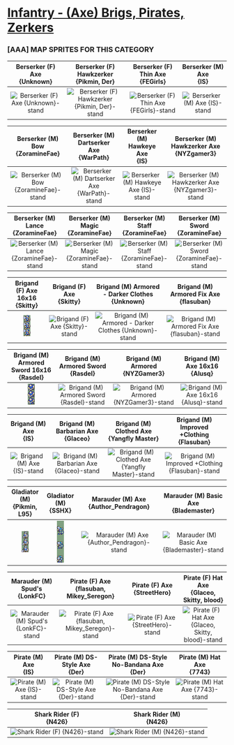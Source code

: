 # [Infantry - (Axe) Brigs, Pirates, Zerkers](../)

### [AAA] MAP SPRITES FOR THIS CATEGORY


|Berserker (F) Axe <br> {Unknown}|Berserker (F) Hawkzerker <br> {Pikmin, Der}|Berserker (F) Thin Axe <br> {FEGirls}|Berserker (M) Axe <br> {IS}|
| :---: | :---: | :---: | :---: |
|<img alt="Berserker (F) Axe {Unknown}-stand" src="Berserker (F) Axe {Unknown}-stand.png" />|<img alt="Berserker (F) Hawkzerker {Pikmin, Der}-stand" src="Berserker (F) Hawkzerker {Pikmin, Der}-stand.png" />|<img alt="Berserker (F) Thin Axe {FEGirls}-stand" src="Berserker (F) Thin Axe {FEGirls}-stand.png" />|<img alt="Berserker (M) Axe {IS}-stand" src="Berserker (M) Axe {IS}-stand.png" />|


|Berserker (M) Bow <br> {ZoramineFae}|Berserker (M) Dartserker Axe <br> {WarPath}|Berserker (M) Hawkeye Axe <br> {IS}|Berserker (M) Hawkzerker Axe <br> {NYZgamer3}|
| :---: | :---: | :---: | :---: |
|<img alt="Berserker (M) Bow {ZoramineFae}-stand" src="Berserker (M) Bow {ZoramineFae}-stand.png" />|<img alt="Berserker (M) Dartserker Axe {WarPath}-stand" src="Berserker (M) Dartserker Axe {WarPath}-stand.png" />|<img alt="Berserker (M) Hawkeye Axe {IS}-stand" src="Berserker (M) Hawkeye Axe {IS}-stand.png" />|<img alt="Berserker (M) Hawkzerker Axe {NYZgamer3}-stand" src="Berserker (M) Hawkzerker Axe {NYZgamer3}-stand.png" />|


|Berserker (M) Lance <br> {ZoramineFae}|Berserker (M) Magic <br> {ZoramineFae}|Berserker (M) Staff <br> {ZoramineFae}|Berserker (M) Sword <br> {ZoramineFae}|
| :---: | :---: | :---: | :---: |
|<img alt="Berserker (M) Lance {ZoramineFae}-stand" src="Berserker (M) Lance {ZoramineFae}-stand.png" />|<img alt="Berserker (M) Magic {ZoramineFae}-stand" src="Berserker (M) Magic {ZoramineFae}-stand.png" />|<img alt="Berserker (M) Staff {ZoramineFae}-stand" src="Berserker (M) Staff {ZoramineFae}-stand.png" />|<img alt="Berserker (M) Sword {ZoramineFae}-stand" src="Berserker (M) Sword {ZoramineFae}-stand.png" />|


|Brigand (F) Axe 16x16 <br> {Skitty}|Brigand (F) Axe <br> {Skitty}|Brigand (M) Armored - Darker Clothes <br> {Unknown}|Brigand (M) Armored Fix Axe <br> {flasuban}|
| :---: | :---: | :---: | :---: |
|<img alt="Brigand (F) Axe 16x16 {Skitty}-stand" src="Brigand (F) Axe 16x16 {Skitty}-stand.png" />|<img alt="Brigand (F) Axe {Skitty}-stand" src="Brigand (F) Axe {Skitty}-stand.png" />|<img alt="Brigand (M) Armored - Darker Clothes {Unknown}-stand" src="Brigand (M) Armored - Darker Clothes {Unknown}-stand.png" />|<img alt="Brigand (M) Armored Fix Axe {flasuban}-stand" src="Brigand (M) Armored Fix Axe {flasuban}-stand.png" />|


|Brigand (M) Armored Sword 16x16 <br> {Rasdel}|Brigand (M) Armored Sword <br> {Rasdel}|Brigand (M) Armored <br> {NYZGamer3}|Brigand (M) Axe 16x16 <br> {Alusq}|
| :---: | :---: | :---: | :---: |
|<img alt="Brigand (M) Armored Sword 16x16 {Rasdel}-stand" src="Brigand (M) Armored Sword 16x16 {Rasdel}-stand.png" />|<img alt="Brigand (M) Armored Sword {Rasdel}-stand" src="Brigand (M) Armored Sword {Rasdel}-stand.png" />|<img alt="Brigand (M) Armored {NYZGamer3}-stand" src="Brigand (M) Armored {NYZGamer3}-stand.png" />|<img alt="Brigand (M) Axe 16x16 {Alusq}-stand" src="Brigand (M) Axe 16x16 {Alusq}-stand.png" />|


|Brigand (M) Axe <br> {IS}|Brigand (M) Barbarian Axe <br> {Glaceo}|Brigand (M) Clothed Axe <br> {Yangfly Master}|Brigand (M) Improved +Clothing <br> {Flasuban}|
| :---: | :---: | :---: | :---: |
|<img alt="Brigand (M) Axe {IS}-stand" src="Brigand (M) Axe {IS}-stand.png" />|<img alt="Brigand (M) Barbarian Axe {Glaceo}-stand" src="Brigand (M) Barbarian Axe {Glaceo}-stand.png" />|<img alt="Brigand (M) Clothed Axe {Yangfly Master}-stand" src="Brigand (M) Clothed Axe {Yangfly Master}-stand.png" />|<img alt="Brigand (M) Improved +Clothing {Flasuban}-stand" src="Brigand (M) Improved +Clothing {Flasuban}-stand.png" />|


|Gladiator (M) <br> {Pikmin, L95}|Gladiator (M) <br> {SSHX}|Marauder (M) Axe <br> {Author_Pendragon}|Marauder (M) Basic Axe <br> {Blademaster}|
| :---: | :---: | :---: | :---: |
|<img alt="Gladiator (M) {Pikmin, L95}-stand" src="Gladiator (M) {Pikmin, L95}-stand.png" />|<img alt="Gladiator (M) {SSHX}-stand" src="Gladiator (M) {SSHX}-stand.png" />|<img alt="Marauder (M) Axe {Author_Pendragon}-stand" src="Marauder (M) Axe {Author_Pendragon}-stand.png" />|<img alt="Marauder (M) Basic Axe {Blademaster}-stand" src="Marauder (M) Basic Axe {Blademaster}-stand.png" />|


|Marauder (M) Spud's <br> {LonkFC}|Pirate (F) Axe <br> {flasuban, Mikey_Seregon}|Pirate (F) Axe <br> {StreetHero}|Pirate (F) Hat Axe <br> {Glaceo, Skitty, blood}|
| :---: | :---: | :---: | :---: |
|<img alt="Marauder (M) Spud's {LonkFC}-stand" src="Marauder (M) Spud's {LonkFC}-stand.png" />|<img alt="Pirate (F) Axe {flasuban, Mikey_Seregon}-stand" src="Pirate (F) Axe {flasuban, Mikey_Seregon}-stand.png" />|<img alt="Pirate (F) Axe {StreetHero}-stand" src="Pirate (F) Axe {StreetHero}-stand.png" />|<img alt="Pirate (F) Hat Axe {Glaceo, Skitty, blood}-stand" src="Pirate (F) Hat Axe {Glaceo, Skitty, blood}-stand.png" />|


|Pirate (M) Axe <br> {IS}|Pirate (M) DS-Style Axe <br> {Der}|Pirate (M) DS-Style No-Bandana Axe <br> {Der}|Pirate (M) Hat Axe <br> {7743}|
| :---: | :---: | :---: | :---: |
|<img alt="Pirate (M) Axe {IS}-stand" src="Pirate (M) Axe {IS}-stand.png" />|<img alt="Pirate (M) DS-Style Axe {Der}-stand" src="Pirate (M) DS-Style Axe {Der}-stand.png" />|<img alt="Pirate (M) DS-Style No-Bandana Axe {Der}-stand" src="Pirate (M) DS-Style No-Bandana Axe {Der}-stand.png" />|<img alt="Pirate (M) Hat Axe {7743}-stand" src="Pirate (M) Hat Axe {7743}-stand.png" />|


|Shark Rider (F) <br> {N426}|Shark Rider (M) <br> {N426}|
| :---: | :---: |
|<img alt="Shark Rider (F) {N426}-stand" src="Shark Rider (F) {N426}-stand.png" />|<img alt="Shark Rider (M) {N426}-stand" src="Shark Rider (M) {N426}-stand.png" />|



